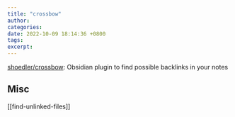 ```yaml
---
title: "crossbow"
author: 
categories: 
date: 2022-10-09 18:14:36 +0800
tags: 
excerpt: 
---
```






[shoedler/crossbow](https://github.com/shoedler/crossbow): Obsidian plugin to find possible backlinks in your notes


## Misc

[[find-unlinked-files]]



